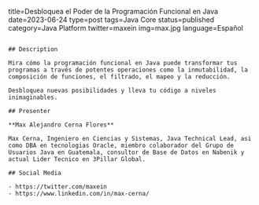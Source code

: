title=Desbloquea el Poder de la Programación Funcional en Java
date=2023-06-24
type=post
tags=Java Core
status=published
category=Java Platform
twitter=maxein
img=max.jpg
language=Español
~~~~~~

## Description

Mira cómo la programación funcional en Java puede transformar tus programas a través de potentes operaciones como la inmutabilidad, la composición de funciones, el filtrado, el mapeo y la reducción.

Desbloquea nuevas posibilidades y lleva tu código a niveles inimaginables.

## Presenter

**Max Alejandro Cerna Flores**

Max Cerna, Ingeniero en Ciencias y Sistemas, Java Technical Lead, asi como DBA en tecnologias Oracle, miembro colaborador del Grupo de Usuarios Java en Guatemala, consultor de Base de Datos en Nabenik y actual Lider Tecnico en 3Pillar Global.

## Social Media

- https://twitter.com/maxein
- https://www.linkedin.com/in/max-cerna/

